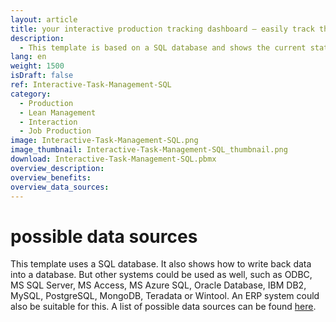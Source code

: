 ```yaml
---
layout: article
title: your interactive production tracking dashboard ― easily track the progress of manufacturing processes
description: 
  - This template is based on a SQL database and shows the current status of a machine in real time. This allows employees to track their progress in the production process and has the possibility to mark completed work steps as finished using a touch screen. When the touch screen is operated, the template writes back to the SQL database via a script and thus reports the completion of a work step. Download the template as an easy monitoring tool of your processes and a handy real-time overview over your progress!
lang: en
weight: 1500
isDraft: false
ref: Interactive-Task-Management-SQL
category:
  - Production
  - Lean Management
  - Interaction
  - Job Production
image: Interactive-Task-Management-SQL.png
image_thumbnail: Interactive-Task-Management-SQL_thumbnail.png
download: Interactive-Task-Management-SQL.pbmx
overview_description:
overview_benefits:
overview_data_sources:
---
```


# possible data sources

This template uses a SQL database. It also shows how to write back data into a database. But other systems could be used as well, such as ODBC, MS SQL Server, MS Access, MS Azure SQL, Oracle Database, IBM DB2, MySQL, PostgreSQL, MongoDB, Teradata or Wintool. An ERP system could also be suitable for this. A list of possible data sources can be found [here](https://peakboard.com/en/interfaces/).